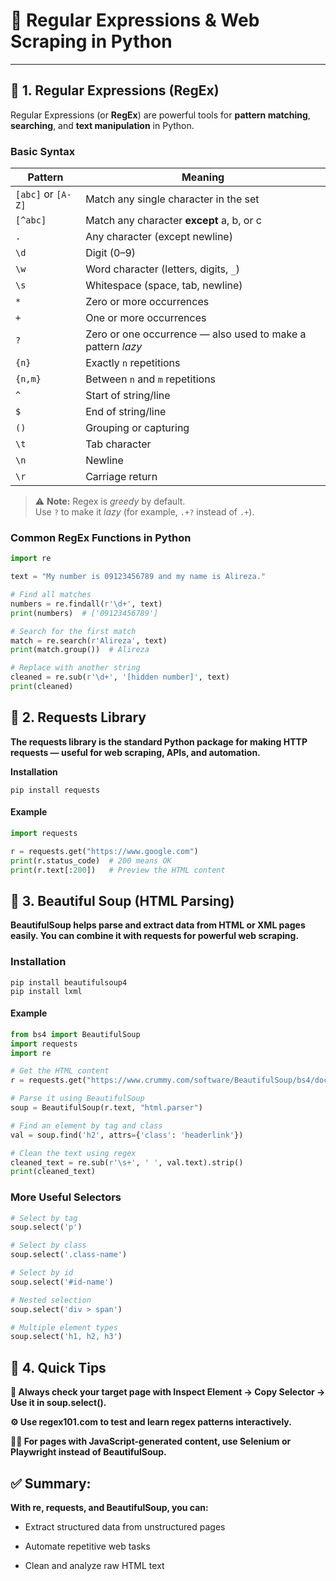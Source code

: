 # 🧩 Regular Expressions & Web Scraping in Python

---

## 🔹 1. Regular Expressions (RegEx)

Regular Expressions (or **RegEx**) are powerful tools for **pattern matching**, **searching**, and **text manipulation** in Python.

### Basic Syntax

| Pattern | Meaning |
|----------|----------|
| `[abc]` or `[A-Z]` | Match any single character in the set |
| `[^abc]` | Match any character **except** a, b, or c |
| `.` | Any character (except newline) |
| `\d` | Digit (0–9) |
| `\w` | Word character (letters, digits, `_`) |
| `\s` | Whitespace (space, tab, newline) |
| `*` | Zero or more occurrences |
| `+` | One or more occurrences |
| `?` | Zero or one occurrence — also used to make a pattern *lazy* |
| `{n}` | Exactly `n` repetitions |
| `{n,m}` | Between `n` and `m` repetitions |
| `^` | Start of string/line |
| `$` | End of string/line |
| `()` | Grouping or capturing |
| `\t` | Tab character |
| `\n` | Newline |
| `\r` | Carriage return |

> ⚠️ **Note:** Regex is *greedy* by default.  
> Use `?` to make it *lazy* (for example, `.+?` instead of `.+`).

### Common RegEx Functions in Python

```python
import re

text = "My number is 09123456789 and my name is Alireza."

# Find all matches
numbers = re.findall(r'\d+', text)
print(numbers)  # ['09123456789']

# Search for the first match
match = re.search(r'Alireza', text)
print(match.group())  # Alireza

# Replace with another string
cleaned = re.sub(r'\d+', '[hidden number]', text)
print(cleaned)
```
## 🔹 2. Requests Library

**The requests library is the standard Python package for making HTTP requests — useful for web scraping, APIs, and automation.**

**Installation**
```Text
pip install requests
```

#### Example
```python
import requests

r = requests.get("https://www.google.com")
print(r.status_code)  # 200 means OK
print(r.text[:200])   # Preview the HTML content
```
## 🔹 3. Beautiful Soup (HTML Parsing)

**BeautifulSoup helps parse and extract data from HTML or XML pages easily.
You can combine it with requests for powerful web scraping.**

### Installation
```text
pip install beautifulsoup4
pip install lxml
```
#### Example
```python
from bs4 import BeautifulSoup
import requests
import re

# Get the HTML content
r = requests.get("https://www.crummy.com/software/BeautifulSoup/bs4/doc/")

# Parse it using BeautifulSoup
soup = BeautifulSoup(r.text, "html.parser")

# Find an element by tag and class
val = soup.find('h2', attrs={'class': 'headerlink'})

# Clean the text using regex
cleaned_text = re.sub(r'\s+', ' ', val.text).strip()
print(cleaned_text)
```
### More Useful Selectors
```python
# Select by tag
soup.select('p')

# Select by class
soup.select('.class-name')

# Select by id
soup.select('#id-name')

# Nested selection
soup.select('div > span')

# Multiple element types
soup.select('h1, h2, h3')
```
## 🔹 4. Quick Tips

**🧠 Always check your target page with Inspect Element → Copy Selector → Use it in soup.select().**

**⚙️ Use regex101.com to test and learn regex patterns interactively.**

**🕵️‍♂️ For pages with JavaScript-generated content, use Selenium or Playwright instead of BeautifulSoup.**

## ✅ Summary:

**With re, requests, and BeautifulSoup, you can:**

* Extract structured data from unstructured pages

* Automate repetitive web tasks

* Clean and analyze raw HTML text
